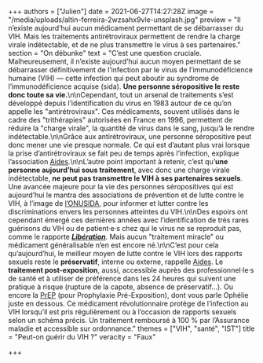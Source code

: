 +++
authors = ["Julien"]
date = 2021-06-27T14:27:28Z
image = "/media/uploads/altin-ferreira-2wzsahx9vle-unsplash.jpg"
preview = "Il n’existe aujourd’hui aucun médicament permettant de se débarrasser du VIH. Mais les traitements antirétroviraux permettent de rendre la charge virale indétectable, et de ne plus transmettre le virus à ses partenaires."
section = "On débunke"
text = "C’est une question cruciale. Malheureusement, il n’existe aujourd’hui aucun moyen permettant de se débarrasser définitivement de l’infection par le virus de l’immunodéficience humaine (VIH)&nbsp;&mdash;&nbsp;cette infection qui peut aboutir au syndrome de l’immunodéficience acquise (sida). **Une personne séropositive le reste donc toute sa vie.**\n\nCependant, tout un arsenal de traitements s’est développé depuis l’identification du virus en 1983 autour de ce qu’on appelle les \"antirétroviraux\". Ces médicaments, souvent utilisés dans le cadre des \"trithérapies\" autorisées en France en 1996, permettent de réduire la \"charge virale\", la quantité de virus dans le sang, jusqu’à le rendre indétectable.\n\nGrâce aux antirétroviraux, une personne séropositive peut donc mener une vie presque normale. Ce qui est d’autant plus vrai lorsque la prise d’antirétroviraux se fait peu de temps après l’infection, explique l’association [Aides](https://www.aides.org/traitement-vih-sida).\n\nL’autre point important à retenir, c’est qu’**une personne aujourd’hui sous traitement**, avec donc une charge virale indétectable, **ne peut pas transmettre le VIH à ses partenaires sexuels**. Une avancée majeure pour la vie des personnes séropositives qui est aujourd’hui le mantra des associations de prévention et de lutte contre le VIH, à l’image de [l’ONUSIDA](https://www.unaids.org/fr/resources/presscentre/featurestories/2018/july/undetectable-untransmittable), pour informer et lutter contre les discriminations envers les personnes atteintes du VIH.\n\nDes espoirs ont cependant émergé ces dernières années avec l’identification de très rares guérisons du VIH ou de patient·e·s chez qui le virus ne se reproduit pas, comme le rapporte [**_Libération_**](https://www.liberation.fr/france/2019/03/05/sida-peut-on-guerir-du-vih_1713126/). Mais aucun \"traitement miracle\" ou médicament généralisable n’en est encore né.\n\nC’est pour cela qu’aujourd’hui, le meilleur moyen de lutte contre le VIH lors des rapports sexuels reste le **préservatif**, interne ou externe, rappelle [Aides](https://www.aides.org/les-outils-de-prevention-vih-sida). Le **traitement post-exposition**, aussi, accessible auprès des professionnel·le·s de santé et à utiliser de préférence dans les 24 heures qui suivent une pratique à risque (rupture de la capote, absence de préservatif…). Ou encore la [PrEP](https://www.aides.org/prep) (pour Prophylaxie Pré-Exposition), dont vous parle Ophélie juste en dessous. Ce médicament révolutionnaire protège de l’infection au VIH lorsqu’il est pris régulièrement ou à l’occasion de rapports sexuels selon un schéma précis. Un traitement remboursé à 100&nbsp;% par l’Assurance maladie et accessible sur ordonnance."
themes = ["VIH", "santé", "IST"]
title = "Peut-on guérir du VIH&nbsp;?"
veracity = "Faux"

+++
